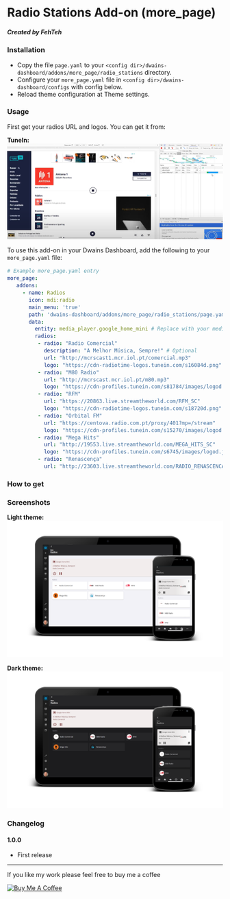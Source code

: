 # Radio Stations Add-on (more_page)
##### Created by FehTeh

### Installation
- Copy the file `page.yaml`  to your `<config dir>/dwains-dashboard/addons/more_page/radio_stations` directory.
- Configure your `more_page.yaml` file in `<config dir>/dwains-dashboard/configs` with config below.
- Reload theme configuration at Theme settings.


### Usage
First get your radios URL and logos. You can get it from:

**TuneIn:**<br>
![TuneIn](https://github.com/fehteh/dwains-dashboard-addons/blob/master/more_page/radio_stations/.github/screenshots/tunein_radio_link.png "TuneIn")

To use this add-on in your Dwains Dashboard, add the following to your `more_page.yaml` file:

```yaml
# Example more_page.yaml entry
more_page:
   addons:
     - name: Radios
       icon: mdi:radio
       main_menu: 'true'
       path: 'dwains-dashboard/addons/more_page/radio_stations/page.yaml'
       data:
         entity: media_player.google_home_mini # Replace with your media player entity
         radios:
          - radio: "Radio Comercial"
            description: "A Melhor Música, Sempre!" # Optional
            url: "http://mcrscast1.mcr.iol.pt/comercial.mp3"
            logo: "https://cdn-radiotime-logos.tunein.com/s16084d.png" # Optional
          - radio: "M80 Radio"
            url: "http://mcrscast.mcr.iol.pt/m80.mp3"
            logo: "https://cdn-profiles.tunein.com/s81784/images/logod.jpg" # Optional
          - radio: "RFM"
            url: "https://20863.live.streamtheworld.com/RFM_SC"
            logo: "https://cdn-radiotime-logos.tunein.com/s18720d.png" # Optional
          - radio: "Orbital FM"
            url: "https://centova.radio.com.pt/proxy/401?mp=/stream"
            logo: "https://cdn-profiles.tunein.com/s15270/images/logod.png?t=158276" # Optional
          - radio: "Mega Hits"
            url: "http://19553.live.streamtheworld.com/MEGA_HITS_SC"
            logo: "https://cdn-profiles.tunein.com/s6745/images/logod.jpg?t=1" # Optional
          - radio: "Renascença"
            url: "http://23603.live.streamtheworld.com/RADIO_RENASCENCA.mp3"
```

### How to get 

### Screenshots
**Light theme:**<br>
![light](https://github.com/fehteh/dwains-dashboard-addons/blob/master/more_page/radio_stations/.github/screenshots/light.png "Light")

**Dark theme:**<br>
![dark](https://github.com/fehteh/dwains-dashboard-addons/blob/master/more_page/radio_stations/.github/screenshots/dark.png "Dark")

### Changelog
#### 1.0.0
- First release

---

If you like my work please feel free to buy me a coffee

<a href="https://www.buymeacoffee.com/fehteh" target="_blank"><img src="https://www.buymeacoffee.com/assets/img/custom_images/white_img.png" alt="Buy Me A Coffee"></a>